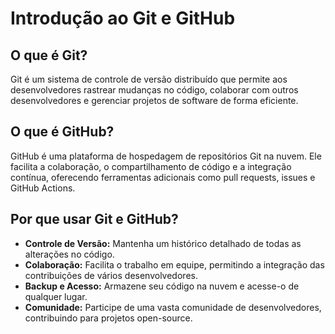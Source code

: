 # Introdução ao Git e GitHub

## O que é Git?

Git é um sistema de controle de versão distribuído que permite aos desenvolvedores rastrear mudanças no código, colaborar com outros desenvolvedores e gerenciar projetos de software de forma eficiente.

## O que é GitHub?

GitHub é uma plataforma de hospedagem de repositórios Git na nuvem. Ele facilita a colaboração, o compartilhamento de código e a integração contínua, oferecendo ferramentas adicionais como pull requests, issues e GitHub Actions.

## Por que usar Git e GitHub?

- **Controle de Versão:** Mantenha um histórico detalhado de todas as alterações no código.
- **Colaboração:** Facilita o trabalho em equipe, permitindo a integração das contribuições de vários desenvolvedores.
- **Backup e Acesso:** Armazene seu código na nuvem e acesse-o de qualquer lugar.
- **Comunidade:** Participe de uma vasta comunidade de desenvolvedores, contribuindo para projetos open-source.
